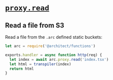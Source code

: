# <a id=proxy.read href=#proxy.read>`proxy.read`</a>

## Read a file from S3

Read a file from the `.arc` defined static buckets:

```javascript
let arc = require('@architect/functions')

exports.handler = async function http(req) {
  let index = await arc.proxy.read('index.tsx')
  let html = transpiler(index)
  return html
}
```
